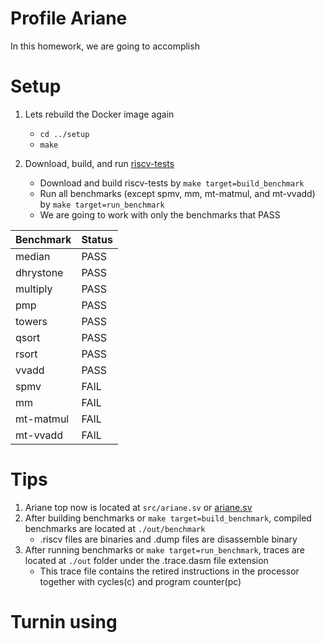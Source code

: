 # Profile Ariane

In this homework, we are going to accomplish


# Setup

1. Lets rebuild the Docker image again
    * `cd ../setup`
	* `make`
	
2. Download, build, and run [riscv-tests](https://github.com/riscv/riscv-tests)
    * Download and build riscv-tests by `make target=build_benchmark`
    * Run all benchmarks (except spmv, mm, mt-matmul, and mt-vvadd) by `make target=run_benchmark`
	* We are going to work with only the benchmarks that PASS

| Benchmark     | Status  |
| ------------- | ------- |
| median        | PASS    |
| dhrystone     | PASS    |
| multiply      | PASS    |
| pmp           | PASS    |
| towers        | PASS    |
| qsort         | PASS    |
| rsort         | PASS    |
| vvadd         | PASS    |
| spmv          | FAIL    |
| mm            | FAIL    |
| mt-matmul     | FAIL    |
| mt-vvadd      | FAIL    |

# Tips

1. Ariane top now is located at `src/ariane.sv` or [ariane.sv](https://bitbucket.org/taylor-bsg/cse548-18sp-hw/src/master/hw1/src/ariane.sv)
2. After building benchmarks or `make target=build_benchmark`, compiled benchmarks are located at `./out/benchmark`
    * .riscv files are binaries and .dump files are disassemble binary
3. After running benchmarks or `make target=run_benchmark`, traces are located at `./out` folder under the .trace.dasm file extension
    * This trace file contains the retired instructions in the processor together with cycles(c) and program counter(pc)

# Turnin using